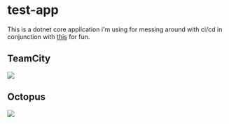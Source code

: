 # test-app

This is a dotnet core application i'm using for messing around with ci/cd in conjunction with [this](https://github.com/Brianmantay/cicd-pipe/) for fun.

## TeamCity
![](https://raw.githubusercontent.com/Brianmantay/test-app/master/infrastructure/test-app-tc-build-steps.png)

## Octopus
![](https://raw.githubusercontent.com/Brianmantay/test-app/master/infrastructure/octopus-steps.png)




